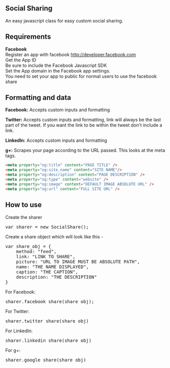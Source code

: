 ## Social Sharing
An easy javascript class for easy custom social sharing.

## Requirements
<b>Facebook</b><br/>
Register an app with facebook http://developer.facebook.com<br/>
Get the App ID<br/>
Be sure to include the Facebook Javascript SDK<br/>
Set the App domain in the Facebook app settings.<br/>
You need to set your app to public for normal users to use the facebook share

## Formatting and data
<b>Facebook:</b> Accepts custom inputs and formatting

<b>Twitter:</b> Accepts custom inputs and formatting, link will always be the last part of the tweet. If you want the link to be within the tweet don't include a link.

<b>LinkedIn:</b> Accepts custom inputs and formatting

<b>g+:</b> Scrapes your page according to the URL passed. This looks at the meta tags.

```html
<meta property="og:title" content="PAGE TITLE" />
<meta property="og:site_name" content="SITE NAME"/>
<meta property="og:description" content="PAGE DESCRIPTION" />
<meta property="og:type" content="website" />
<meta property="og:image" content="DEFAULT IMAGE ABSOLUTE URL" />
<meta property="og:url" content="FULL SITE URL" />
```

## How to use
Create the sharer
<pre>
var sharer = new SocialShare();
</pre>

Create a share object which will look like this - 
<pre>
var share_obj = {
	method: "feed",
	link: "LINK TO SHARE",
	picture: "URL TO IMAGE MUST BE ABSOLUTE PATH",
	name: "THE NAME DISPLAYED",
	caption: "THE CAPTION",
	description: "THE DESCRIPTION"
}
</pre>

For Facebook:
<pre>
sharer.facebook_share(share_obj);
</pre>

For Twitter:
<pre>
sharer.twitter_share(share_obj)
</pre>

For LinkedIn:
<pre>
sharer.linkedin_share(share_obj)
</pre>

For g+:
<pre>
sharer.google_share(share_obj)
</pre>
